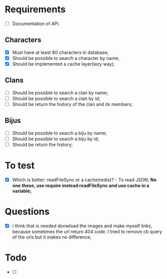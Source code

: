 # Requirements
- [ ] Documentation of API.

## Characters
- [x] Must have at least 80 characters in database;
- [x] Should be possible to search a character by name;
- [x] Should be implemented a cache layer(lazy way);

## Clans
- [ ] Should be possible to search a clan by name;
- [ ] Should be possible to search a clan by id;
- [ ] Should be return the history of the clan and its members;

## Bijus
- [ ] Should be possible to search a biju by name;
- [ ] Should be possible to search a biju by id;
- [ ] Should be return the history;

# To test
- [x] Which is better: readFileSync or a cache(redis)? - To read JSON;
  __No one these, use require instead readFileSync and use cache in a variable;__

# Questions
- [x] I think that is needed donwload the images and make myself links, because sometimes the url return 404 code. I tried to remove cb query of the urls but it makes no difference;

# Todo
- [ ] 
